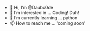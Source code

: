 - 👋 Hi, I’m @Daubc0de
- 👀 I’m interested in ... Coding! Duh!
- 🌱 I’m currently learning ... python
- 📫 How to reach me ... 'coming soon'

<!---
Daubc0de/Daubc0de is a ✨ special ✨ repository because its `README.md` (this file) appears on your GitHub profile.
You can click the Preview link to take a look at your changes.
--->

